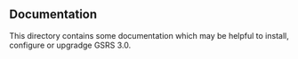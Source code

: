 ## Documentation

This directory contains some documentation which may be helpful to install, configure or upgradge GSRS 3.0.
